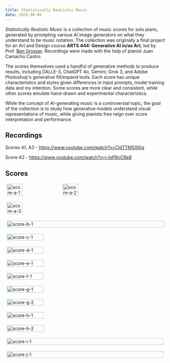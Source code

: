 ```yaml
---
title: Statistically Realistic Music
date: 2025-06-02
---
```


 *Statistically Realistic Music* is a collection of music scores for solo piano, generated by prompting various AI image generators on what they understand to be music notation.
The collection was originally a final project for an Art and Design course **ARTS 444: Generative AI in/as Art**, led by Prof. [Ben Grosser](https://bengrosser.com).
Recordings were made with the help of pianist Juan Camacho Castro.

The scores themselves used a handful of generative methods to produce results, including DALLE-3, ChatGPT 4o, Gemini, Grok 3, and Adobe Photoshop's generative fill/expand tools.
Each score has unique characteristics and styles given differences in input prompts, model training data and my intention.
Some scores are more clear and consistent, while other scores emulate hand-drawn and experimental characteristics.

While the concept of AI-generating music is a controversial topic, the goal of the collection is to study how generative models understand visual representations of music, while giving pianists free reign over score interpretation and performance.

## Recordings

Scores A1, A3 - https://www.youtube.com/watch?v=CjdTTMSXl0g

Score A2 - https://www.youtube.com/watch?v=i-loP8cCRe8

## Scores

<div style="display: flex; flex-wrap: wrap; gap: 20px; margin: 20px 5;">
    <img src="blogs/composition-6-2-25/score-a-1.png" alt="score-a-1" style="width: 31.5%; height: auto;">
    <img src="blogs/composition-6-2-25/score-a-2.png" alt="score-a-2" style="width: 31.5%; height: auto;">
    <img src="blogs/composition-6-2-25/score-a-3.png" alt="score-a-3" style="width: 31.5%; height: auto;">
    <img src="blogs/composition-6-2-25/score-b-1.jpeg" alt="score-b-1" style="width: 100%; height: auto;">
    <img src="blogs/composition-6-2-25/score-c-1.png" alt="score-c-1" style="width: 48.5%; height: auto;">
    <img src="blogs/composition-6-2-25/score-d-1.png" alt="score-d-1" style="width: 48.5%; height: auto;">
    <img src="blogs/composition-6-2-25/score-e-1.png" alt="score-e-1" style="width: 48.5%; height: auto;">
    <img src="blogs/composition-6-2-25/score-f-1.png" alt="score-f-1" style="width: 48.5%; height: auto;">
    <img src="blogs/composition-6-2-25/score-g-1.png" alt="score-g-1" style="width: 48.5%; height: auto;">
    <img src="blogs/composition-6-2-25/score-g-2.png" alt="score-g-2" style="width: 48.5%; height: auto;">
    <img src="blogs/composition-6-2-25/score-h-1.png" alt="score-h-1" style="width: 48.5%; height: auto;">
    <img src="blogs/composition-6-2-25/score-h-2.png" alt="score-h-2" style="width: 48.5%; height: auto;">
    <img src="blogs/composition-6-2-25/score-i-1.png" alt="score-i-1" style="width: 100%; height: auto;">
    <img src="blogs/composition-6-2-25/score-j-1.png" alt="score-j-1" style="width: 100%; height: auto;">
</div>



